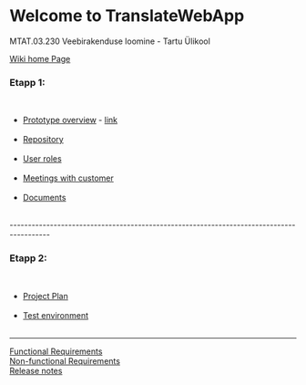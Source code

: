 # Welcome to TranslateWebApp
MTAT.03.230 Veebirakenduse loomine - Tartu Ülikool

<a href="https://github.com/dimazzy/TranslateWebApp/wiki/MTAT.03.230-Veebirakenduste-loomine-wiki">Wiki home Page</a><br>

<h3>Etapp 1:</h3><br>
<ul>
<li><a href="https://docs.google.com/document/d/1E3GpZfUtLvPwIILxpiTMefRKxcDI1uJuzMJVpqy7Us4/edit">Prototype overview</a> - 
<a href ="https://pidoco.com/en/prototype-repository">link</a></li><br>
<li><a href="https://github.com/dimazzy/TranslateWebApp/wiki">Repository</a></li><br>
<li><a href="https://github.com/dimazzy/TranslateWebApp/wiki/User-roles">User roles</a></li><br>
<li><a href="https://github.com/dimazzy/TranslateWebApp/wiki/Meetings-with-customer">Meetings with customer</a></li><br>
<li><a href="https://drive.google.com/folderview?id=0B9vFPsC65jFhfmFxZnNrYWxXMkt1azZhNldlV3lsd1hfZHo0TnFwdXRzbzBDYTlQenFaZEk&usp=sharing">Documents</a></li><br>
</ul>
-----------------------------------------------------------------------------------------
<h3>Etapp 2:</h3><br>
<ul>
<li><a href="https://github.com/dimazzy/TranslateWebApp/wiki/Project-Plan">Project Plan</a></li><br>
<li><a href="#">Test environment</li><br>
</ul>

-----------------------------------------------------------------------------------------
<a href="https://github.com/dimazzy/TranslateWebApp/wiki/Functional-Requirements">Functional Requirements</a><br>
<a href="https://github.com/dimazzy/TranslateWebApp/wiki/Non-functional-Requirements">Non-functional Requirements</a><br>
<a href="https://github.com/dimazzy/TranslateWebApp/wiki/Release-notes">Release notes</a><br>
